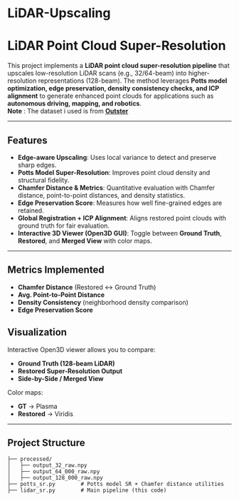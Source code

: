 # LiDAR-Upscaling


# LiDAR Point Cloud Super-Resolution 

This project implements a **LiDAR point cloud super-resolution pipeline** that upscales low-resolution LiDAR scans (e.g., 32/64-beam) into higher-resolution representations (128-beam). The method leverages **Potts model optimization, edge preservation, density consistency checks, and ICP alignment** to generate enhanced point clouds for applications such as **autonomous driving, mapping, and robotics**.  
**Note** : The dataset i used is from [**Outster**](https://ouster.com/)

---

##  Features  

- **Edge-aware Upscaling**: Uses local variance to detect and preserve sharp edges.  
- **Potts Model Super-Resolution**: Improves point cloud density and structural fidelity.  
- **Chamfer Distance & Metrics**: Quantitative evaluation with Chamfer distance, point-to-point distances, and density statistics.  
- **Edge Preservation Score**: Measures how well fine-grained edges are retained.  
- **Global Registration + ICP Alignment**: Aligns restored point clouds with ground truth for fair evaluation.  
- **Interactive 3D Viewer (Open3D GUI)**: Toggle between **Ground Truth**, **Restored**, and **Merged View** with color maps.  

---

## Metrics Implemented  

- **Chamfer Distance** (Restored ↔ Ground Truth)  
- **Avg. Point-to-Point Distance**  
- **Density Consistency** (neighborhood density comparison)  
- **Edge Preservation Score**  

## Visualization  

Interactive Open3D viewer allows you to compare:  
- **Ground Truth (128-beam LiDAR)**  
- **Restored Super-Resolution Output**  
- **Side-by-Side / Merged View**  

Color maps:  
- **GT** → Plasma  
- **Restored** → Viridis  

---

## Project Structure  

```plaintext
├── processed/
│   ├── output_32_raw.npy
│   ├── output_64_000_raw.npy
│   ├── output_128_000_raw.npy
├── potts_sr.py        # Potts model SR + Chamfer distance utilities
├── lidar_sr.py        # Main pipeline (this code)
